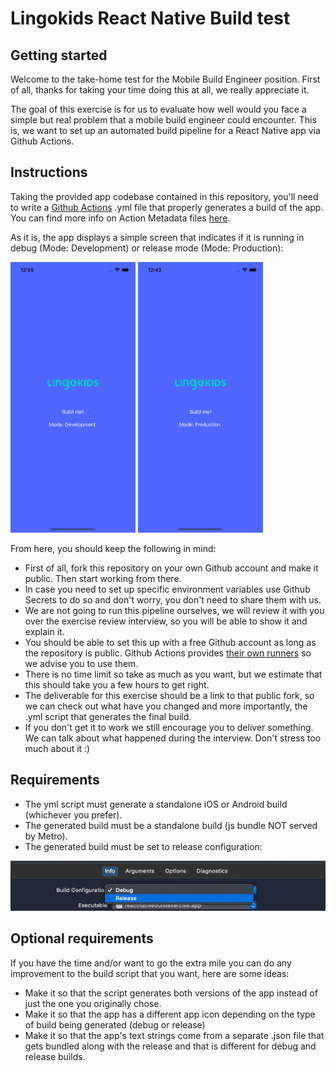 # Lingokids React Native Build test

## Getting started

 Welcome to the take-home test for the Mobile Build Engineer position. First of all, thanks for taking your time doing this at all, we really appreciate it. 

 The goal of this exercise is for us to evaluate how well would you face a simple but real problem that a mobile build engineer could encounter. This is, we want to set up an automated build pipeline for a React Native app via Github Actions.

## Instructions

 Taking the provided app codebase contained in this repository, you'll need to write a [Github Actions](https://docs.github.com/en/actions) .yml file that properly generates a build of the app. You can find more info on Action Metadata files [here](https://docs.github.com/en/actions/creating-actions/creating-a-composite-run-steps-action#creating-an-action-metadata-file).
 
 As it is, the app displays a simple screen that indicates if it is running in debug (Mode: Development) or release mode (Mode: Production):

<img width=200 src="/res/instructions/dev.png"/> <img width=200 src="/res/instructions/prod.png"/>

From here, you should keep the following in mind:

- First of all, fork this repository on your own Github account and make it public. Then start working from there.
- In case you need to set up specific environment variables use Github Secrets to do so and don't worry, you don't need to share them with us.
- We are not going to run this pipeline ourselves, we will review it with you over the exercise review interview, so you will be able to show it and explain it.
- You should be able to set this up with a free Github account as long as the repository is public. Github Actions provides [their own runners](https://docs.github.com/en/actions/using-github-hosted-runners/about-github-hosted-runners) so we advise you to use them.
- There is no time limit so take as much as you want, but we estimate that this should take you a few hours to get right.
- The deliverable for this exercise should be a link to that public fork, so we can check out what have you changed and more importantly, the .yml script that generates the final build.
- If you don't get it to work we still encourage you to deliver something. We can talk about what happened during the interview. Don't stress too much about it :)

## Requirements

- The yml script must generate a standalone iOS or Android build (whichever you prefer).
- The generated build must be a standalone build (js bundle NOT served by Metro).
- The generated build must be set to release configuration:

<img src="/res/instructions/release_mode.png"/>

## Optional requirements

If you have the time and/or want to go the extra mile you can do any improvement to the build script that you want, here are some ideas:

- Make it so that the script generates both versions of the app instead of just the one you originally chose.
- Make it so that the app has a different app icon depending on the type of build being generated (debug or release)
- Make it so that the app's text strings come from a separate .json file that gets bundled along with the release and that is different for debug and release builds.

